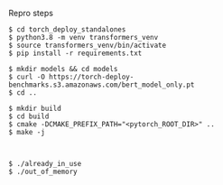 Repro steps

    $ cd torch_deploy_standalones
    $ python3.8 -m venv transformers_venv
    $ source transformers_venv/bin/activate
    $ pip install -r requirements.txt

    $ mkdir models && cd models
    $ curl -O https://torch-deploy-benchmarks.s3.amazonaws.com/bert_model_only.pt
    $ cd ..

    $ mkdir build
    $ cd build
    $ cmake -DCMAKE_PREFIX_PATH="<pytorch_ROOT_DIR>" ..
    $ make -j

    

    $ ./already_in_use
    $ ./out_of_memory
